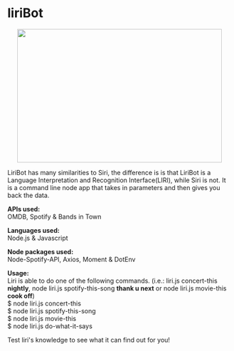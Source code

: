 # liriBot


<p align="center">
  <img width="460" height="300" src="https://media.giphy.com/media/Q5veQdkR3yrXbTAp7W/giphy.gif">
</p>


LiriBot has many similarities to Siri, the difference is is that LiriBot is a Language Interpretation and Recognition Interface(LIRI), while Siri is not. It is a command line node app that takes in parameters and then gives you back the data.

**APIs used:** <br>
OMDB, Spotify & Bands in Town 

**Languages used:** <br>
Node.js & Javascript

**Node packages used:**<br>
Node-Spotify-API, Axios, Moment & DotEnv

**Usage:**<br>
Liri is able to do one of the following commands. (i.e.: liri.js concert-this **nightly**, node liri.js spotify-this-song **thank u next** or node liri.js movie-this **cook off**)<br>
$ node liri.js concert-this<br>
$ node liri.js spotify-this-song<br>
$ node liri.js movie-this<br>
$ node liri.js do-what-it-says<br>

Test liri's knowledge to see what it can find out for you!
